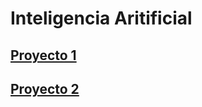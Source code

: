 
# Inteligencia Aritificial

## [Proyecto 1](https://github.com/A1arcon/Inteligencia_Aritificial/tree/main/Proyecto%201)

## [Proyecto 2](https://github.com/A1arcon/Inteligencia_Aritificial/tree/main/Proyecto%202)
